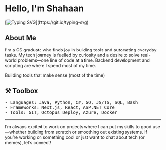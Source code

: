 # Hello, I'm Shahaan

[![Typing SVG](https://readme-typing-svg.herokuapp.com?font=Consolas&pause=1000&repeat=false&color=32CD32&width=435&lines=Hold+my+code...)](https://git.io/typing-svg)

## About Me

I'm a CS graduate who finds joy in building tools and automating everyday tasks. My tech journey is fuelled by curiosity and a desire to solve real-world problems—one line of code at a time. Backend development and scripting are where I spend most of my time.

Building tools that make sense (most of the time)

## ⚒️ Toolbox

<pre>
- Languages: Java, Python, C#, GO, JS/TS, SQL, Bash
- Frameworks: Next.js, React, ASP.NET Core
- Tools: GIT, Octopus Deploy, Azure, Docker
</pre>

---

I’m always excited to work on projects where I can put my skills to good use—whether building from scratch or smoothing out existing systems. If you’re working on something cool or just want to chat about tech (or memes), let’s connect!
